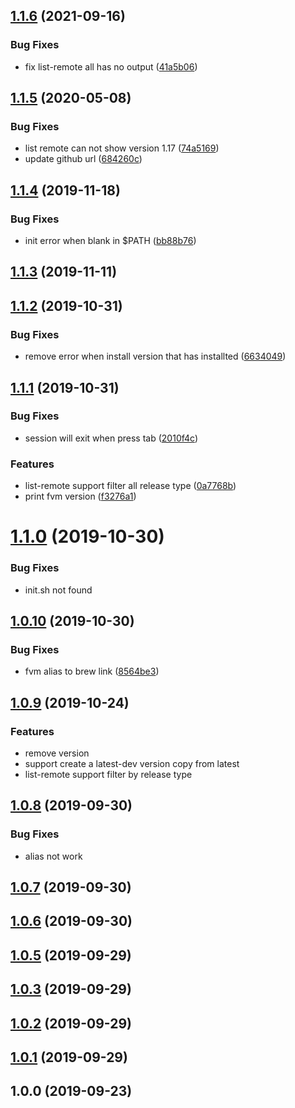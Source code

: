 ## [1.1.6](https://github.com/dashixiong91/fvm/compare/v1.1.5...v1.1.6) (2021-09-16)


### Bug Fixes

* fix list-remote all has no output ([41a5b06](https://github.com/dashixiong91/fvm/commit/41a5b06b5af8441c4b9440fe9688a864186fe00d))



## [1.1.5](https://github.com/dashixiong91/fvm/compare/v1.1.4...v1.1.5) (2020-05-08)


### Bug Fixes

* list remote can not show version 1.17 ([74a5169](https://github.com/dashixiong91/fvm/commit/74a5169e5b573d34d4cbf26c2ecc56ec2dc916e9))
* update github url ([684260c](https://github.com/dashixiong91/fvm/commit/684260c1bfbee414ed2ed56dc1cf2e3e1c9bd63f))



## [1.1.4](https://github.com/dashixiong91/fvm/compare/v1.1.3...v1.1.4) (2019-11-18)


### Bug Fixes

* init error when blank in $PATH ([bb88b76](https://github.com/dashixiong91/fvm/commit/bb88b76fa9d9d2e60ad76bae39e663ea30c1a184))



## [1.1.3](https://github.com/dashixiong91/fvm/compare/v1.1.2...v1.1.3) (2019-11-11)



## [1.1.2](https://github.com/dashixiong91/fvm/compare/v1.1.1...v1.1.2) (2019-10-31)


### Bug Fixes

* remove error when install version that has installted ([6634049](https://github.com/dashixiong91/fvm/commit/66340492391579d8587dc48c8f051adffe11284b))



## [1.1.1](https://github.com/dashixiong91/fvm/compare/v1.1.0...v1.1.1) (2019-10-31)


### Bug Fixes

* session will exit when press tab ([2010f4c](https://github.com/dashixiong91/fvm/commit/2010f4c901f4a00d6818592a2ff34891bcc0eef7))


### Features

* list-remote support filter all release type ([0a7768b](https://github.com/dashixiong91/fvm/commit/0a7768bb83a4509a2a94b52a4ea1fb793c577698))
* print fvm version ([f3276a1](https://github.com/dashixiong91/fvm/commit/f3276a178a39ea7fd8f70b0eb3918873937dff4c))



# [1.1.0](https://github.com/dashixiong91/fvm/compare/v1.0.10...v1.1.0) (2019-10-30)


### Bug Fixes

* init.sh not found

## [1.0.10](https://github.com/dashixiong91/fvm/compare/v1.0.9...v1.0.10) (2019-10-30)


### Bug Fixes

* fvm alias to brew link ([8564be3](https://github.com/dashixiong91/fvm/commit/8564be3a6e4c218622b0bcc2fe389342567a2b67))

## [1.0.9](https://github.com/dashixiong91/fvm/compare/v1.0.8...v1.0.9) (2019-10-24)


### Features

* remove version
* support create a latest-dev version copy from latest
* list-remote support filter by release type

## [1.0.8](https://github.com/dashixiong91/fvm/compare/v1.0.7...v1.0.8) (2019-09-30)


### Bug Fixes

* alias not work

## [1.0.7](https://github.com/dashixiong91/fvm/compare/v1.0.6...v1.0.7) (2019-09-30)



## [1.0.6](https://github.com/dashixiong91/fvm/compare/v1.0.5...v1.0.6) (2019-09-30)



## [1.0.5](https://github.com/dashixiong91/fvm/compare/v1.0.4...v1.0.5) (2019-09-29)



## [1.0.3](https://github.com/dashixiong91/fvm/compare/v1.0.2...v1.0.3) (2019-09-29)



## [1.0.2](https://github.com/dashixiong91/fvm/compare/v1.0.1...v1.0.2) (2019-09-29)



## [1.0.1](https://github.com/dashixiong91/fvm/compare/v1.0.0...v1.0.1) (2019-09-29)



## 1.0.0 (2019-09-23)



